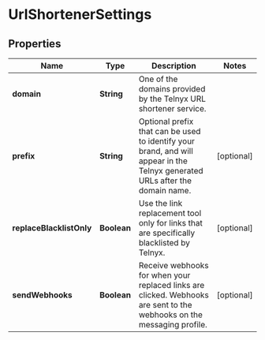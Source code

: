 # UrlShortenerSettings

## Properties
Name | Type | Description | Notes
------------ | ------------- | ------------- | -------------
**domain** | **String** | One of the domains provided by the Telnyx URL shortener service.  | 
**prefix** | **String** | Optional prefix that can be used to identify your brand, and will appear in the Telnyx generated URLs after the domain name.  |  [optional]
**replaceBlacklistOnly** | **Boolean** | Use the link replacement tool only for links that are specifically blacklisted by Telnyx.  |  [optional]
**sendWebhooks** | **Boolean** | Receive webhooks for when your replaced links are clicked. Webhooks are sent to the webhooks on the messaging profile.  |  [optional]
